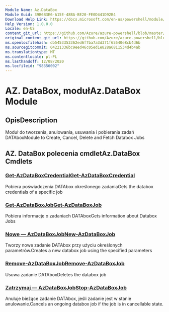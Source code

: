 ```yaml
---
Module Name: Az.DataBox
Module Guid: 39B6B3E6-A15E-48BA-BE20-FE0D441D92B4
Download Help Link: https://docs.microsoft.com/en-us/powershell/module/az.databox
Help Version: 1.0.0.0
Locale: en-US
content_git_url: https://github.com/Azure/azure-powershell/blob/master/src/DataBox/DataBox/help/Az.DataBox.md
original_content_git_url: https://github.com/Azure/azure-powershell/blob/master/src/DataBox/DataBox/help/Az.DataBox.md
ms.openlocfilehash: db5453353362ed6f7ba7a3d371f65540e8cb4d6b
ms.sourcegitcommit: 04221336bc9eed46c05ed1e828a6811534d4b4ab
ms.translationtype: MT
ms.contentlocale: pl-PL
ms.lasthandoff: 12/08/2020
ms.locfileid: "98356002"
---
```

# <span data-ttu-id="858d0-101">AZ. DataBox, moduł</span><span class="sxs-lookup"><span data-stu-id="858d0-101">Az.DataBox Module</span></span>
## <span data-ttu-id="858d0-102">Opis</span><span class="sxs-lookup"><span data-stu-id="858d0-102">Description</span></span>
<span data-ttu-id="858d0-103">Moduł do tworzenia, anulowania, usuwania i pobierania zadań DATAbox</span><span class="sxs-lookup"><span data-stu-id="858d0-103">Module to Create, Cancel, Delete and Fetch Databox Jobs</span></span>

## <span data-ttu-id="858d0-104">AZ. DataBox polecenia cmdlet</span><span class="sxs-lookup"><span data-stu-id="858d0-104">Az.DataBox Cmdlets</span></span>
### [<span data-ttu-id="858d0-105">Get-AzDataBoxCredential</span><span class="sxs-lookup"><span data-stu-id="858d0-105">Get-AzDataBoxCredential</span></span>](Get-AzDataBoxCredential.md)
<span data-ttu-id="858d0-106">Pobiera poświadczenia DATAbox określonego zadania</span><span class="sxs-lookup"><span data-stu-id="858d0-106">Gets the databox credentials of a specific job</span></span>

### [<span data-ttu-id="858d0-107">Get-AzDataBoxJob</span><span class="sxs-lookup"><span data-stu-id="858d0-107">Get-AzDataBoxJob</span></span>](Get-AzDataBoxJob.md)
<span data-ttu-id="858d0-108">Pobiera informacje o zadaniach DATAbox</span><span class="sxs-lookup"><span data-stu-id="858d0-108">Gets information about Databox Jobs</span></span>

### [<span data-ttu-id="858d0-109">Nowe — AzDataBoxJob</span><span class="sxs-lookup"><span data-stu-id="858d0-109">New-AzDataBoxJob</span></span>](New-AzDataBoxJob.md)
<span data-ttu-id="858d0-110">Tworzy nowe zadanie DATAbox przy użyciu określonych parametrów.</span><span class="sxs-lookup"><span data-stu-id="858d0-110">Creates a new databox job using the specified parameters</span></span>

### [<span data-ttu-id="858d0-111">Remove-AzDataBoxJob</span><span class="sxs-lookup"><span data-stu-id="858d0-111">Remove-AzDataBoxJob</span></span>](Remove-AzDataBoxJob.md)
<span data-ttu-id="858d0-112">Usuwa zadanie DATAbox</span><span class="sxs-lookup"><span data-stu-id="858d0-112">Deletes the databox job</span></span>

### [<span data-ttu-id="858d0-113">Zatrzymaj — AzDataBoxJob</span><span class="sxs-lookup"><span data-stu-id="858d0-113">Stop-AzDataBoxJob</span></span>](Stop-AzDataBoxJob.md)
<span data-ttu-id="858d0-114">Anuluje bieżące zadanie DATAbox, jeśli zadanie jest w stanie anulowanie.</span><span class="sxs-lookup"><span data-stu-id="858d0-114">Cancels an ongoing databox job if the job is in cancellable state.</span></span>

